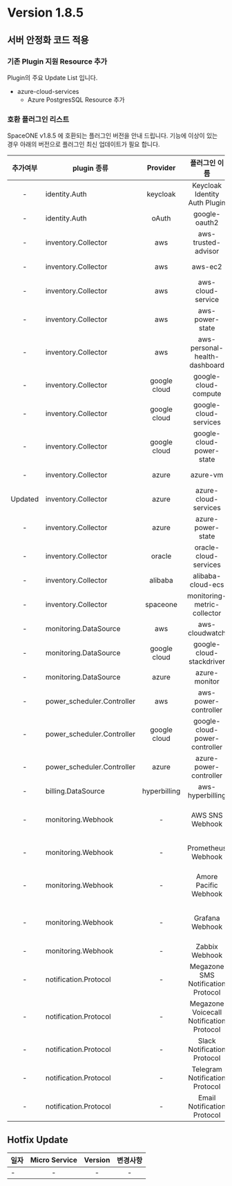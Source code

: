 # Version 1.8.5 

## 서버 안정화 코드 적용

### 기존 Plugin 지원 Resource 추가

Plugin의 주요 Update List 입니다.
 
- azure-cloud-services
    - Azure PostgresSQL Resource 추가
  
### 호환 플러그인 리스트

SpaceONE v1.8.5 에 호환되는 플러그인 버전을 안내 드립니다.
기능에 이상이 있는 경우 아래의 버전으로 플러그인 최신 업데이트가 필요 합니다.

|추가여부|plugin 종류|Provider|플러그인 이름| plugin_id | version |
|:---:|---|:---:|:---:|:---:|:---:|
|-|identity.Auth|keycloak|Keycloak Identity Auth Plugin|plugin-keycloak-identity-auth|v1.2|
|-|identity.Auth|oAuth|google-oauth2|plugin-e6b1b0bbacc6|v1.1|
|-|inventory.Collector|aws|aws-trusted-advisor|plugin-eb120a41bb8d|v1.4|
|-|inventory.Collector|aws|aws-ec2|plugin-49f224ef6d36|v1.12|
|-|inventory.Collector|aws|aws-cloud-service|plugin-54487559e402|v1.12|
|-|inventory.Collector|aws|aws-power-state|plugin-516babd3637c|v1.6|
|-|inventory.Collector|aws|aws-personal-health-dashboard|plugin-986155af217b|v1.4|
|-|inventory.Collector|google cloud|google-cloud-compute|plugin-13c3051967ce|v1.2.7|
|-|inventory.Collector|google cloud|google-cloud-services|plugin-87dc35ecb550|v1.2.9|
|-|inventory.Collector|google cloud|google-cloud-power-state|plugin-11f322fa4106|v1.1.3|
|-|inventory.Collector|azure|azure-vm|plugin-c1104066ca52|v1.2.12|
|Updated|inventory.Collector|azure|azure-cloud-services|plugin-6fec638f139c|v1.2.12|
|-|inventory.Collector|azure|azure-power-state|plugin-d7a1d8670488|v1.0.3|
|-|inventory.Collector|oracle|oracle-cloud-services| N/A | |
|-|inventory.Collector|alibaba|alibaba-cloud-ecs| N/A | |
|-|inventory.Collector|spaceone|monitoring-metric-collector|plugin-023782c156cf|v1.2.4|
|-|monitoring.DataSource|aws|aws-cloudwatch|plugin-41782f6158bb|v1.1.4|
|-|monitoring.DataSource|google cloud|google-cloud-stackdriver|plugin-57773973639a|v1.0.7|
|-|monitoring.DataSource|azure|azure-monitor|plugin-c6c14566298c|v1.0.4|
|-|power_scheduler.Controller|aws|aws-power-controller|plugin-5cd621a04f04|v1.4.4|
|-|power_scheduler.Controller|google cloud|google-cloud-power-controller|plugin-982ca2693f39|v1.1.4|
|-|power_scheduler.Controller|azure|azure-power-controller| N/A |v1.0.1|
|-|billing.DataSource|hyperbilling|aws-hyperbilling|plugin-b60505e70f9d|v1.0.2|
|-|monitoring.Webhook|-|AWS SNS Webhook|plugin-aws-sns-monitoring-webhook|v1.1|
|-|monitoring.Webhook|-|Prometheus Webhook|plugin-prometheus-mon-webhook|v1.0.2|
|-|monitoring.Webhook|-| Amore Pacific Webhook |plugin-amorepacific-monitoring-webhook|v1.1.1|
|-|monitoring.Webhook|-| Grafana Webhook | plugin-grafana-monitoring-webhook |v1.0.4|
|-|monitoring.Webhook|-| Zabbix Webhook | plugin-zabbix-mon-webhook |v1.0|
|-|notification.Protocol|-| Megazone SMS Notification Protocol | plugin-sms-notification-protocol |v1.0.2|
|-|notification.Protocol|-| Megazone Voicecall Notification Protocol | plugin-voicecall-notification-protocol |v1.0.4|
|-|notification.Protocol|-| Slack Notification Protocol | slack-notification-protocol |v1.0.3|
|-|notification.Protocol|-| Telegram Notification Protocol | plugin-telegram-noti-protocol |v1.0.2|
|-|notification.Protocol|-| Email Notification Protocol | plugin-email-noti-protocol |v1.0.1|




## Hotfix Update
|일자|Micro Service|Version|변경사항|
|---|:---:|:---:|:---:|
|-|-|-|-|


